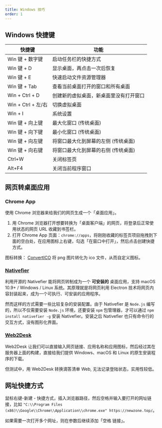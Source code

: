 ```yaml
---
title: Windows 技巧
order: 1
---
```


## Windows 快捷键

| 快捷键             | 功能                                   |
| ------------------ | -------------------------------------- |
| Win 键 + 数字键    | 启动任务栏的快捷方式                   |
| Win 键 + D         | 显示桌面，再点击一次后恢复             |
| Win 键 + E         | 快速启动文件资源管理器                 |
| Win 键 + Tab       | 查看当前桌面打开的窗口和所有桌面       |
| Win + Ctrl + D     | 创建新的虚拟桌面，新桌面里没有打开窗口 |
| Win + Ctrl + 左/右 | 切换虚拟桌面                           |
| Win + I            | 系统设置                               |
| Win 键 + 向上键    | 最大化窗口 (传统桌面)                  |
| Win 键 + 向下键    | 最小化窗口 (传统桌面)                  |
| Win 键 + 向左键    | 将窗口最大化到屏幕的左侧 (传统桌面)    |
| Win 键 + 向右键    | 将窗口最大化到屏幕的右侧 (传统桌面)    |
| Ctrl+W             | 关闭标签页                             |
| Alt+F4             | 关闭当前程序窗口                       |

## 网页转桌面应用

### Chrome App

使用 Chrome 浏览器来给我们的网页生成一个「桌面应用」。

1. 用 Chrome 浏览器打开想要转换为「桌面客户端」的网页，将登录后正常使用状态的网页 URL 收藏到书签栏。
2. 打开 Chrome App 页面：`chrome://apps`，将刚刚收藏的标签页项目拖拽到下面的空白处，在应用图标上右键，勾选「在窗口中打开」，然后点击创建快捷方式。

图标转换： [ConvertICO](https://convertico.com/) 将 png 图片转化为 ico 文件，从而自定义图标。

### [Nativefier](https://github.com/jiahaog/nativefier/)

利用开源的 Nativefier 能将网页转制成为一个 **可安装的** 桌面应用，支持 macOS 10.9+ / Windows / Linux 系统。其原理就是将网页利用 Electron 技术将网页内容封装起来，成为一个可执行、可安装的应用程序。

然而这样的方式需要一些比较复杂的安装配置。由于 Nativefier 是 `Node.js` 编写的，所以不仅需要安装 `Node.js` 环境，还要安装 `npm` 包管理器，才可以通过 `npm install nativefier -g` 安装 Nativefier。安装之后 Nativefier 也只有命令行的交互方式，没有图形化界面。

### [Web2Desk](https://desktop.appmaker.xyz/)

Web2Desk 让我们可以直接输入网页链接、应用名称和应用图标，然后经过其在服务器上面的构建，直接给我们提供 Windows、macOS 和 Linux 的原生安装程序的下载。

但测试中，用 Web2Desk 转换滴答清单 Web, 无法记录登陆状态，实用性较低。

## 网址快捷方式

鼠标右键-新建 - 快捷方式，插入浏览器路径，然后空格并输入要打开的网址链接，比如 `"C:\\Program Files (x86)\\Google\\Chrome\\Application\\chrome.exe" https://newzone.top/`。

如果需要一次打开多个网址，则在参数后继续添加「空格 链接」。
